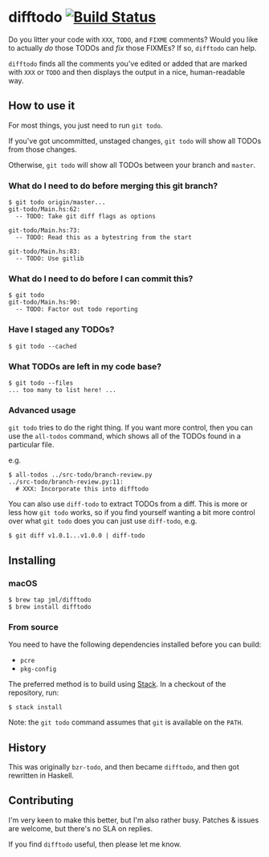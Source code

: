 # difftodo [![Build Status](https://travis-ci.org/jml/difftodo.svg)](https://travis-ci.org/jml/difftodo)

Do you litter your code with `XXX`, `TODO`, and `FIXME` comments? Would you
like to actually _do_ those TODOs and _fix_ those FIXMEs? If so, `difftodo`
can help.

`difftodo` finds all the comments you've edited or added that are marked with
`XXX` or `TODO` and then displays the output in a nice, human-readable way.

## How to use it

For most things, you just need to run `git todo`.

If you've got uncommitted, unstaged changes, `git todo` will show all TODOs
from those changes.

Otherwise, `git todo` will show all TODOs between your branch and `master`.

### What do I need to do before merging this git branch?

```
$ git todo origin/master...
git-todo/Main.hs:62:
  -- TODO: Take git diff flags as options

git-todo/Main.hs:73:
  -- TODO: Read this as a bytestring from the start

git-todo/Main.hs:83:
  -- TODO: Use gitlib
```

### What do I need to do before I can commit this?

```
$ git todo
git-todo/Main.hs:90:
  -- TODO: Factor out todo reporting
```

### Have I staged any TODOs?

```
$ git todo --cached
```

### What TODOs are left in my code base?

```
$ git todo --files
... too many to list here! ...
```

### Advanced usage

`git todo` tries to do the right thing. If you want more control, then you can
use the `all-todos` command, which shows all of the TODOs found in a
particular file.

e.g.

```
$ all-todos ../src-todo/branch-review.py
../src-todo/branch-review.py:11:
  # XXX: Incorporate this into difftodo
```

You can also use `diff-todo` to extract TODOs from a diff. This is more or
less how `git todo` works, so if you find yourself wanting a bit more control
over what `git todo` does you can just use `diff-todo`, e.g.

```
$ git diff v1.0.1...v1.0.0 | diff-todo
```

## Installing

### macOS

```
$ brew tap jml/difftodo
$ brew install difftodo
```

### From source

You need to have the following dependencies installed before you can build:
* `pcre`
* `pkg-config`

The preferred method is to build
using [Stack](https://docs.haskellstack.org/en/stable/README/). In a checkout
of the repository, run:

```
$ stack install
```

Note: the `git todo` command assumes that `git` is available on the `PATH`.

## History

This was originally `bzr-todo`, and then became `difftodo`, and then got
rewritten in Haskell.

## Contributing

I'm very keen to make this better, but I'm also rather busy. Patches & issues
are welcome, but there's no SLA on replies.

If you find `difftodo` useful, then please let me know.
